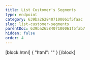 ```yaml
---
title: List Customer's Segments
type: endpoint
category: 639ba2628407100061f5faac
slug: list-customer-segments
parentDoc: 639ba2658407100061f5fab7
hidden: false
order: 4
---
```

[block:html]
{
  "html": "<style>\n.LanguagePicker-divider { \n  display: none; }\n  \n[title=\"Toggle library\"] { \n  display: none; }\n</style>"
}
[/block]